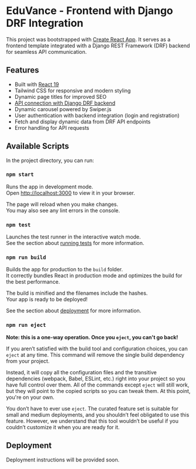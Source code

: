 # EduVance - Frontend with Django DRF Integration

This project was bootstrapped with [Create React App](https://github.com/facebook/create-react-app). It serves as a frontend template integrated with a Django REST Framework (DRF) backend for seamless API communication.

## Features
- Built with [React 19](https://react.dev/blog/2024/12/05/react-19)
- Tailwind CSS for responsive and modern styling
- Dynamic page titles for improved SEO
- [API connection with Django DRF backend](https://github.com/SYN606/TekNav-Backend)
- Dynamic carousel powered by Swiper.js
- User authentication with backend integration (login and registration)
- Fetch and display dynamic data from DRF API endpoints
- Error handling for API requests

## Available Scripts

In the project directory, you can run:

### `npm start`

Runs the app in development mode.\
Open [http://localhost:3000](http://localhost:3000) to view it in your browser.

The page will reload when you make changes.\
You may also see any lint errors in the console.

### `npm test`

Launches the test runner in the interactive watch mode.\
See the section about [running tests](https://facebook.github.io/create-react-app/docs/running-tests) for more information.

### `npm run build`

Builds the app for production to the `build` folder.\
It correctly bundles React in production mode and optimizes the build for the best performance.

The build is minified and the filenames include the hashes.\
Your app is ready to be deployed!

See the section about [deployment](https://facebook.github.io/create-react-app/docs/deployment) for more information.

### `npm run eject`

**Note: this is a one-way operation. Once you `eject`, you can't go back!**

If you aren’t satisfied with the build tool and configuration choices, you can `eject` at any time. This command will remove the single build dependency from your project.

Instead, it will copy all the configuration files and the transitive dependencies (webpack, Babel, ESLint, etc.) right into your project so you have full control over them. All of the commands except `eject` will still work, but they will point to the copied scripts so you can tweak them. At this point, you're on your own.

You don’t have to ever use `eject`. The curated feature set is suitable for small and medium deployments, and you shouldn’t feel obligated to use this feature. However, we understand that this tool wouldn’t be useful if you couldn’t customize it when you are ready for it.

## Deployment
Deployment instructions will be provided soon.

